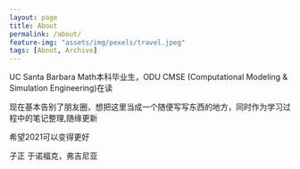 ```yaml
---
layout: page
title: About
permalink: /about/
feature-img: "assets/img/pexels/travel.jpeg"
tags: [About, Archive]
---
```


UC Santa Barbara Math本科毕业生，ODU CMSE (Computational Modeling & Simulation Engineering)在读

现在基本告别了朋友圈，想把这里当成一个随便写写东西的地方，同时作为学习过程中的笔记整理,随缘更新

希望2021可以变得更好

子正
于诺福克，弗吉尼亚


 
